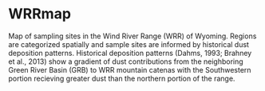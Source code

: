 # WRRmap
Map of sampling sites in the Wind River Range (WRR) of Wyoming. Regions are categorized spatially and sample sites are informed by historical dust deposition patterns. Historical deposition patterns (Dahms, 1993; Brahney et al., 2013) show a gradient of dust contributions from the neighboring Green River Basin (GRB) to WRR mountain catenas with the Southwestern portion recieving greater dust than the northern portion of the range. 
